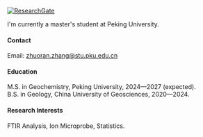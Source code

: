 [![ResearchGate](https://img.shields.io/badge/research_gate-%2300CCBB?style=for-the-badge&logo=researchgate&logoColor=white)](https://www.researchgate.net/profile/Zhuoran-Zhang-21)

I'm currently a master's student at Peking University.

#### Contact
Email: zhuoran.zhang@stu.pku.edu.cn

#### Education
M.S. in Geochemistry, Peking University, 2024—2027 (expected).\
B.S. in Geology, China University of Geosciences, 2020—2024.

#### Research Interests
FTIR Analysis, Ion Microprobe, Statistics.

